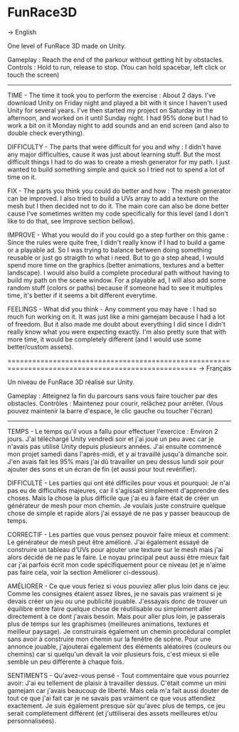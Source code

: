 # FunRace3D
-> English

One level of FunRace 3D made on Unity.

Gameplay : Reach the end of the parkour without getting hit by obstacles.
Controls : Hold to run, release to stop. (You can hold spacebar, left click or touch the screen)

- - - - - - - - - - - - - - - - - - - - - - - - - - - - - - - - - - - - - - - - - - - - - - - - - - 

TIME - The time it took you to perform the exercise :
About 2 days.
I've download Unity on Friday night and played a bit with it since I haven't used Unity for several years.
I've then started my project on Saturday in the afternoon, and worked on it until Sunday night. I had 95% done but I had to work a bit on it Monday night to add sounds and an end screen (and also to double check everything).

DIFFICULTY - The parts that were difficult for you and why :
I didn't have any major difficulties, cause it was just about learning stuff.
But the most difficult things I had to do was to create a mesh generator for my path. I just wanted to build something simple and quick so I tried not to spend a lot of time on it.

FIX - The parts you think you could do better and how :
The mesh generator can be improved. I also tried to build a UVs array to add a texture on the mesh but I then decided not to do it.
The main core can also be done better cause I've sometimes written my code specifically for this level (and I don't like to do that, see Improve section bellow).

IMPROVE - What you would do if you could go a step further on this game :
Since the rules were quite free, I didn't really know if I had to build a game or a playable ad. So I was trying to balance between doing something reusable or just go straigth to what i need.
But to go a step ahead, I would spend more time on the graphics (better animations, textures and a better landscape). I would also build a complete procedural path without having to build my path on the scene window. For a playable ad, I will also add some random stuff (colors or paths) because if someone had to see it multiples time, it's better if it seems a bit different everytime.

FEELINGS - What did you think - Any comment you may have :
I had so much fun working on it. It was just like a mini gamejam because I had a lot of freedom. But it also made me doubt about everything I did since I didn't really know what you were expecting exactly. I'm also pretty sure that with more time, it would be completely different (and I would use some better/custom assets).

====================================================================================================
-> Français

Un niveau de FunRace 3D réalisé sur Unity.

Gameplay : Atteignez la fin du parcours sans vous faire toucher par des obstacles.
Contrôles : Maintenez pour courir, relâchez pour arrêter. (Vous pouvez maintenir la barre d'espace, le clic gauche ou toucher l'écran)

- - - - - - - - - - - - - - - - - - - - - - - - - - - - - - - - - - - - - - - - - - - - - - - - -

TEMPS - Le temps qu'il vous a fallu pour effectuer l'exercice :
Environ 2 jours.
J'ai téléchargé Unity vendredi soir et j'ai joué un peu avec car je n'avais pas utilisé Unity depuis plusieurs années.
J'ai ensuite commencé mon projet samedi dans l'après-midi, et y ai travaillé jusqu'à dimanche soir. J'en avais fait les 95% mais j'ai dû travailler un peu dessus lundi soir pour ajouter des sons et un écran de fin (et aussi pour tout revérifier).

DIFFICULTÉ - Les parties qui ont été difficiles pour vous et pourquoi:
Je n'ai pas eu de difficultés majeures, car il s'agissait simplement d'apprendre des choses.
Mais la chose la plus difficile que j'ai eu à faire était de créer un générateur de mesh pour mon chemin. Je voulais juste construire quelque chose de simple et rapide alors j'ai essayé de ne pas y passer beaucoup de temps.

CORRECTIF - Les parties que vous pensez pouvoir faire mieux et comment:
Le générateur de mesh peut être amélioré. J'ai également essayé de construire un tableau d'UVs pour ajouter une texture sur le mesh mais j'ai alors décidé de ne pas le faire.
Le noyau principal peut aussi être mieux fait car j'ai parfois écrit mon code spécifiquement pour ce niveau (et je n'aime pas faire cela, voir la section Améliorer ci-dessous).

AMÉLIORER - Ce que vous feriez si vous pouviez aller plus loin dans ce jeu:
Comme les consignes étaient assez libres, je ne savais pas vraiment si je devais créer un jeu ou une publicité jouable. J'essayais donc de trouver un équilibre entre faire quelque chose de réutilisable ou simplement aller directement à ce dont j'avais besoin.
Mais pour aller plus loin, je passerais plus de temps sur les graphismes (meilleures animations, textures et meilleur paysage). Je construirais également un chemin procédural complet sans avoir à construire mon chemin sur la fenêtre de scène. Pour une annonce jouable, j'ajouterai également des éléments aléatoires (couleurs ou chemins) car si quelqu'un devait la voir plusieurs fois, c'est mieux si elle semble un peu différente à chaque fois.

SENTIMENTS - Qu'avez-vous pensé - Tout commentaire que vous pourriez avoir:
J'ai eu tellement de plaisir à travailler dessus. C'était comme un mini gamejam car j'avais beaucoup de liberté. Mais cela m'a fait aussi douter de tout ce que j'ai fait car je ne savais pas vraiment ce que vous attendiez exactement. Je suis également presque sûr qu'avec plus de temps, ce jeu serait complètement différent (et j'uttiliserai des assets meilleures et/ou personnalisées).
